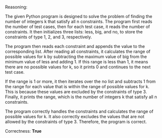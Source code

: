 Reasoning:

The given Python program is designed to solve the problem of finding the number of integers k that satisfy all n constraints. The program first reads the number of test cases, then for each test case, it reads the number of constraints. It then initializes three lists: less, big, and no, to store the constraints of type 1, 2, and 3, respectively.

The program then reads each constraint and appends the value to the corresponding list. After reading all constraints, it calculates the range of possible values for k by subtracting the maximum value of big from the minimum value of less and adding 1. If this range is less than 1, it means there are no possible values for k, so it prints 0 and continues to the next test case.

If the range is 1 or more, it then iterates over the no list and subtracts 1 from the range for each value that is within the range of possible values for k. This is because these values are excluded by the constraints of type 3. Finally, it prints the range, which is the number of integers k that satisfy all n constraints.

The program correctly handles the constraints and calculates the range of possible values for k. It also correctly excludes the values that are not allowed by the constraints of type 3. Therefore, the program is correct.

Correctness: **True**